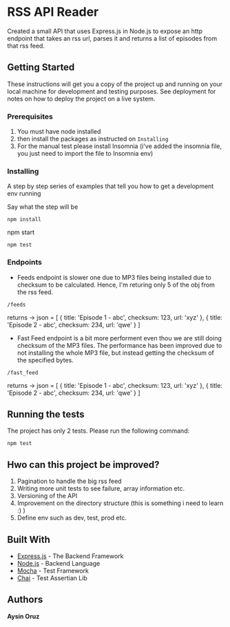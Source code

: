 # RSS API Reader

Created a small API that uses Express.js in Node.js to expose an http endpoint that takes an rss url, parses it and returns a list of episodes from that rss feed.

## Getting Started

These instructions will get you a copy of the project up and running on your local machine for development and testing purposes. See deployment for notes on how to deploy the project on a live system.

### Prerequisites

1. You must have node installed
2. then install the packages as instructed on `Installing`
3. For the manual test please install Insomnia (i've added the insomnia file, you just need to import the file to Insomnia env)

### Installing

A step by step series of examples that tell you how to get a development env running

Say what the step will be

```
npm install
```

npm start

```
npm test
```


### Endpoints
* Feeds endpoint is slower one due to MP3 files being installed due to checksum to be calculated. Hence, I'm returing only 5 of the obj from the rss feed.
```
/feeds 
```
returns -> json = [
  { title: 'Episode 1 - abc', checksum: 123, url: 'xyz' },
  { title: 'Episode 2 - abc', checksum: 234, url: 'qwe' }
]

* Fast Feed endpoint is a bit more performent even thou we are still doing checksum of the MP3 files. The performance has been improved due to not installing the whole MP3 file, but instead getting the checksum of the specified bytes.
```
/fast_feed
```
returns -> json = [
  { title: 'Episode 1 - abc', checksum: 123, url: 'xyz' },
  { title: 'Episode 2 - abc', checksum: 234, url: 'qwe' }
]


## Running the tests
The project has only 2 tests. Please run the following command:

```
npm test
```

## Hwo can this project be improved?

1. Pagination to handle the big rss feed
2. Writing more unit tests to see failure, array information etc.
3. Versioning of the API
4. Improvement on the directory structure (this is something i need to learn :) )
5. Define env such as dev, test, prod etc.


## Built With

* [Express.js](https://expressjs.com/en/starter/installing.html) - The Backend Framework
* [Node.js](https://nodejs.org/en/docs/) - Backend Language
* [Mocha](https://mochajs.org/) - Test Framework
* [Chai](https://www.chaijs.com/guide/) - Test Assertian Lib


## Authors

**Aysin Oruz**
